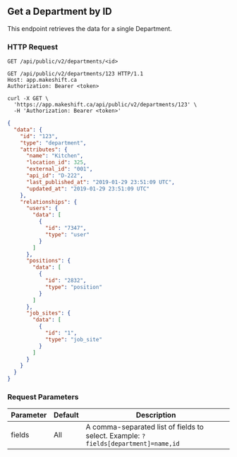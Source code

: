 ## Get a Department by ID

This endpoint retrieves the data for a single Department.

### HTTP Request

`GET /api/public/v2/departments/<id>`

```http
GET /api/public/v2/departments/123 HTTP/1.1
Host: app.makeshift.ca
Authorization: Bearer <token>
```

```shell
curl -X GET \
  'https://app.makeshift.ca/api/public/v2/departments/123' \
  -H 'Authorization: Bearer <token>'
```

```json
{
  "data": {
    "id": "123",
    "type": "department",
    "attributes": {
      "name": "Kitchen",
      "location_id": 325,
      "external_id": "001",
      "api_id": "D-222",
      "last_published_at": "2019-01-29 23:51:09 UTC",
      "updated_at": "2019-01-29 23:51:09 UTC"
    },
    "relationships": {
      "users": {
        "data": [
          {
            "id": "7347",
            "type": "user"
          }
        ]
      },
      "positions": {
        "data": [
          {
            "id": "2832",
            "type": "position"
          }
        ]
      },
      "job_sites": {
        "data": [
          {
            "id": "1",
            "type": "job_site"
          }
        ]
      }
    }
  }
}
```

### Request Parameters

Parameter | Default | Description
--------- | ------- | -----------
fields | All | A comma-separated list of fields to select. Example: `?fields[department]=name,id`
